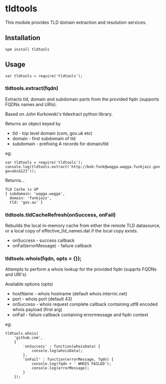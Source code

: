 # tldtools

This module provides TLD domain extraction and resolution services.

## Installation

    npm install tldtools

## Usage

    var tldtools = require('tldtools');

### tldtools.extract(fqdn)

Extracts tld, domain and subdomain parts from the provided fqdn (supports FQDNs names and URIs).

Based on John Kurkowski's tldextract python library.

Returns an object keyed by

* tld - top level domain (com, gov.uk etc)
* domain - first subdomain of tld
* subdomain - prefixing A records for domain/tld

eg:

    var tldtools = require('tldtools');
    console.log(tldtools.extract('http://bob:funk@wagga.wagga.funkjazz.gov.au:1234/?go=abc&123'));

Returns...

    TLD Cache is UP
    { subdomain: 'wagga.wagga',
      domain: 'funkjazz',
      tld: 'gov.au' }

### tldtools.tldCacheRefresh(onSuccess, onFail)

Rebuilds the local in-memory cache from either the remote TLD datasource, or a local copy of effective_tld_names.dat if the local copy exists.

* onSuccess - success callback
* onFail(errorMessage) - failure callback


### tldtools.whois(fqdn, opts = {});

Attempts to perform a whois lookup for the provided fqdn (supprts FQDNs and URI's)

Available options (opts)

* hostName - whois hostname (default whois.internic.net)
* port - whois port (default 43)
* onSuccess - whois request complete callback containing utf8 encoded whois payload (first arg)
* onFail - failure callback containing errormessage and fqdn context

eg:

    tldtools.whois(
        'github.com',
        {
            'onSuccess' : function(whoisData) {
                console.log(whoisData);
            },
            'onFail' : function(errorMessage, fqdn) {
                console.log(fqdn + ' WHOIS FAILED');
                console.log(errorMessage);
            }
        });